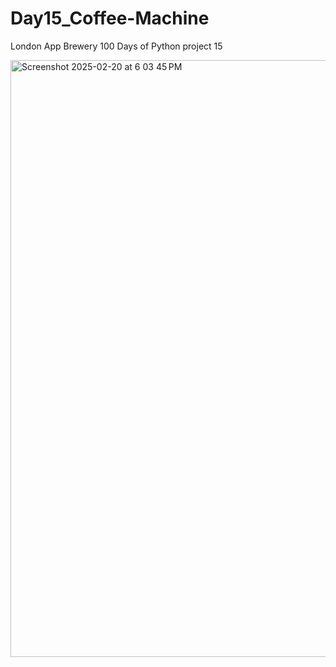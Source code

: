# Day15_Coffee-Machine
London App Brewery 100 Days of Python project 15

<img width="955" alt="Screenshot 2025-02-20 at 6 03 45 PM" src="https://github.com/user-attachments/assets/8317e6f4-6226-48d6-9e22-852bdb757c8c" />
